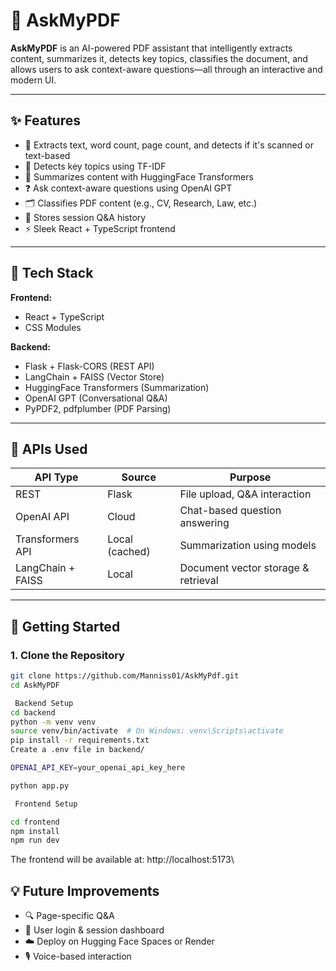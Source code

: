 # 🧠 AskMyPDF

**AskMyPDF** is an AI-powered PDF assistant that intelligently extracts content, summarizes it, detects key topics, classifies the document, and allows users to ask context-aware questions—all through an interactive and modern UI.

---

## ✨ Features

- 📄 Extracts text, word count, page count, and detects if it's scanned or text-based
- 📌 Detects key topics using TF-IDF
- 🧠 Summarizes content with HuggingFace Transformers
- ❓ Ask context-aware questions using OpenAI GPT
- 🗂️ Classifies PDF content (e.g., CV, Research, Law, etc.)
- 💾 Stores session Q&A history
- ⚡ Sleek React + TypeScript frontend

---

## 🧰 Tech Stack

**Frontend:**
- React + TypeScript
- CSS Modules

**Backend:**
- Flask + Flask-CORS (REST API)
- LangChain + FAISS (Vector Store)
- HuggingFace Transformers (Summarization)
- OpenAI GPT (Conversational Q&A)
- PyPDF2, pdfplumber (PDF Parsing)

---

## 🔌 APIs Used

| API Type         | Source           | Purpose                         |
|------------------|------------------|---------------------------------|
| REST             | Flask            | File upload, Q&A interaction    |
| OpenAI API       | Cloud            | Chat-based question answering   |
| Transformers API | Local (cached)   | Summarization using models      |
| LangChain + FAISS| Local            | Document vector storage & retrieval |

---

## 🚀 Getting Started

### 1. Clone the Repository

```bash
git clone https://github.com/Manniss01/AskMyPdf.git
cd AskMyPDF
```

```bash
 Backend Setup
cd backend
python -m venv venv
source venv/bin/activate  # On Windows: venv\Scripts\activate
pip install -r requirements.txt
Create a .env file in backend/

OPENAI_API_KEY=your_openai_api_key_here

python app.py

```
```bash
 Frontend Setup

cd frontend
npm install
npm run dev
```
The frontend will be available at: http://localhost:5173\

## 💡 Future Improvements

- 🔍 Page-specific Q&A
- 🔐 User login & session dashboard
- ☁️ Deploy on Hugging Face Spaces or Render
- 🎙️ Voice-based interaction



